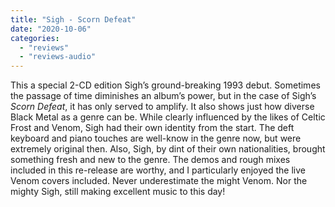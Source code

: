 ```yaml
---
title: "Sigh - Scorn Defeat"
date: "2020-10-06"
categories: 
  - "reviews"
  - "reviews-audio"
---
```


This a special 2-CD edition Sigh’s ground-breaking 1993 debut. Sometimes the passage of time diminishes an album’s power, but in the case of Sigh’s _Scorn Defeat_, it has only served to amplify. It also shows just how diverse Black Metal as a genre can be. While clearly influenced by the likes of Celtic Frost and Venom, Sigh had their own identity from the start. The deft keyboard and piano touches are well-know in the genre now, but were extremely original then. Also, Sigh, by dint of their own nationalities, brought something fresh and new to the genre. The demos and rough mixes included in this re-release are worthy, and I particularly enjoyed the live Venom covers included. Never underestimate the might Venom. Nor the mighty Sigh, still making excellent music to this day!
